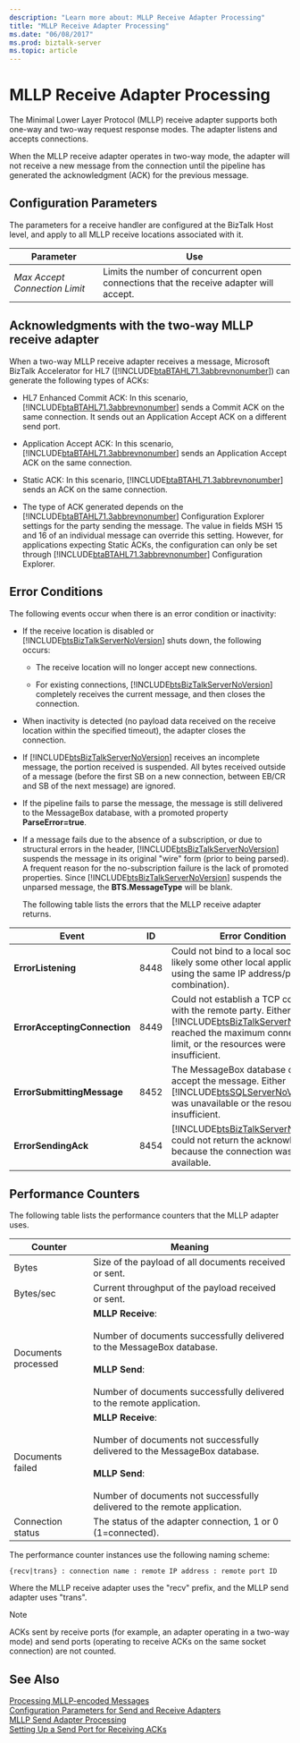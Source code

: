 ```yaml
---
description: "Learn more about: MLLP Receive Adapter Processing"
title: "MLLP Receive Adapter Processing"
ms.date: "06/08/2017"
ms.prod: biztalk-server
ms.topic: article
---
```

# MLLP Receive Adapter Processing
The Minimal Lower Layer Protocol (MLLP) receive adapter supports both one-way and two-way request response modes. The adapter listens and accepts connections.  
  
 When the MLLP receive adapter operates in two-way mode, the adapter will not receive a new message from the connection until the pipeline has generated the acknowledgment (ACK) for the previous message.  
  
## Configuration Parameters  
 The parameters for a receive handler are configured at the BizTalk Host level, and apply to all MLLP receive locations associated with it.  
  
|Parameter|Use|  
|---------------|---------|  
|*Max Accept Connection Limit*|Limits the number of concurrent open connections that the receive adapter will accept.|  
  
## Acknowledgments with the two-way MLLP receive adapter  
 When a two-way MLLP receive adapter receives a message, Microsoft BizTalk Accelerator for HL7 ([!INCLUDE[btaBTAHL71.3abbrevnonumber](../../includes/btabtahl71-3abbrevnonumber-md.md)]) can generate the following types of ACKs:  
  
- HL7 Enhanced Commit ACK: In this scenario, [!INCLUDE[btaBTAHL71.3abbrevnonumber](../../includes/btabtahl71-3abbrevnonumber-md.md)] sends a Commit ACK on the same connection. It sends out an Application Accept ACK on a different send port.  
  
- Application Accept ACK: In this scenario, [!INCLUDE[btaBTAHL71.3abbrevnonumber](../../includes/btabtahl71-3abbrevnonumber-md.md)] sends an Application Accept ACK on the same connection.  
  
- Static ACK: In this scenario, [!INCLUDE[btaBTAHL71.3abbrevnonumber](../../includes/btabtahl71-3abbrevnonumber-md.md)] sends an ACK on the same connection.  
  
- The type of ACK generated depends on the [!INCLUDE[btaBTAHL71.3abbrevnonumber](../../includes/btabtahl71-3abbrevnonumber-md.md)] Configuration Explorer settings for the party sending the message. The value in fields MSH 15 and 16 of an individual message can override this setting. However, for applications expecting Static ACKs, the configuration can only be set through [!INCLUDE[btaBTAHL71.3abbrevnonumber](../../includes/btabtahl71-3abbrevnonumber-md.md)] Configuration Explorer.  
  
## Error Conditions  
 The following events occur when there is an error condition or inactivity:  
  
- If the receive location is disabled or [!INCLUDE[btsBizTalkServerNoVersion](../../includes/btsbiztalkservernoversion-md.md)] shuts down, the following occurs:  
  
  - The receive location will no longer accept new connections.  
  
  - For existing connections, [!INCLUDE[btsBizTalkServerNoVersion](../../includes/btsbiztalkservernoversion-md.md)] completely receives the current message, and then closes the connection.  
  
- When inactivity is detected (no payload data received on the receive location within the specified timeout), the adapter closes the connection.  
  
- If [!INCLUDE[btsBizTalkServerNoVersion](../../includes/btsbiztalkservernoversion-md.md)] receives an incomplete message, the portion received is suspended. All bytes received outside of a message (before the first SB on a new connection, between EB/CR and SB of the next message) are ignored.  
  
- If the pipeline fails to parse the message, the message is still delivered to the MessageBox database, with a promoted property **ParseError=true**.  
  
- If a message fails due to the absence of a subscription, or due to structural errors in the header, [!INCLUDE[btsBizTalkServerNoVersion](../../includes/btsbiztalkservernoversion-md.md)] suspends the message in its original "wire" form (prior to being parsed). A frequent reason for the no-subscription failure is the lack of promoted properties. Since [!INCLUDE[btsBizTalkServerNoVersion](../../includes/btsbiztalkservernoversion-md.md)] suspends the unparsed message, the **BTS.MessageType** will be blank.  
  
  The following table lists the errors that the MLLP receive adapter returns.  
  
|            Event             |  ID  |                                                                                                          Error Condition                                                                                                           |
|------------------------------|------|------------------------------------------------------------------------------------------------------------------------------------------------------------------------------------------------------------------------------------|
|      **ErrorListening**      | 8448 |                                                   Could not bind to a local socket (most likely some other local application is using the same IP address/port ID combination).                                                    |
| **ErrorAcceptingConnection** | 8449 | Could not establish a TCP connection with the remote party. Either [!INCLUDE[btsBizTalkServerNoVersion](../../includes/btsbiztalkservernoversion-md.md)] reached the maximum connection limit, or the resources were insufficient. |
|  **ErrorSubmittingMessage**  | 8452 |                   The MessageBox database could not accept the message. Either [!INCLUDE[btsSQLServerNoVersion](../../includes/btssqlservernoversion-md.md)] was unavailable or the resources were insufficient.                   |
|     **ErrorSendingAck**      | 8454 |                                [!INCLUDE[btsBizTalkServerNoVersion](../../includes/btsbiztalkservernoversion-md.md)] could not return the acknowledgment because the connection was not available.                                 |
  
## Performance Counters  
 The following table lists the performance counters that the MLLP adapter uses.  
  
|Counter|Meaning|  
|-------------|-------------|  
|Bytes|Size of the payload of all documents received or sent.|  
|Bytes/sec|Current throughput of the payload received or sent.|  
|Documents processed|**MLLP Receive**:<br /><br /> Number of documents successfully delivered to the MessageBox database.<br /><br /> **MLLP Send**:<br /><br /> Number of documents successfully delivered to the remote application.|  
|Documents failed|**MLLP Receive**:<br /><br /> Number of documents not successfully delivered to the MessageBox database.<br /><br /> **MLLP Send**:<br /><br /> Number of documents not successfully delivered to the remote application.|  
|Connection status|The status of the adapter connection, 1 or 0 (1=connected).|  
  
 The performance counter instances use the following naming scheme:  
  
```  
{recv|trans} : connection name : remote IP address : remote port ID  
```  
  
 Where the MLLP receive adapter uses the "recv" prefix, and the MLLP send adapter uses "trans".  
  
> [!NOTE]
>  ACKs sent by receive ports (for example, an adapter operating in a two-way mode) and send ports (operating to receive ACKs on the same socket connection) are not counted.  
  
## See Also  
 [Processing MLLP-encoded Messages](../../adapters-and-accelerators/accelerator-hl7/processing-mllp-encoded-messages.md)   
 [Configuration Parameters for Send and Receive Adapters](../../adapters-and-accelerators/accelerator-hl7/configuration-parameters-for-send-and-receive-adapters.md)   
 [MLLP Send Adapter Processing](../../adapters-and-accelerators/accelerator-hl7/mllp-send-adapter-processing.md)   
 [Setting Up a Send Port for Receiving ACKs](../../adapters-and-accelerators/accelerator-hl7/setting-up-a-send-port-for-receiving-acks.md)
